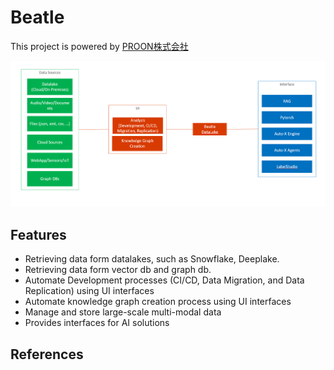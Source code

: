 # Beatle

This project is powered by [PROON株式会社](https://proon.co.jp)

<div  align="center">
  <img src="imgs/framework.png" width="700"/>
</div>

## Features
- Retrieving data form datalakes, such as Snowflake, Deeplake.
- Retrieving data form vector db and graph db.
- Automate Development processes (CI/CD, Data Migration, and Data Replication) using UI interfaces
- Automate knowledge graph creation process using UI interfaces
- Manage and store large-scale multi-modal data
- Provides interfaces for AI solutions



## References